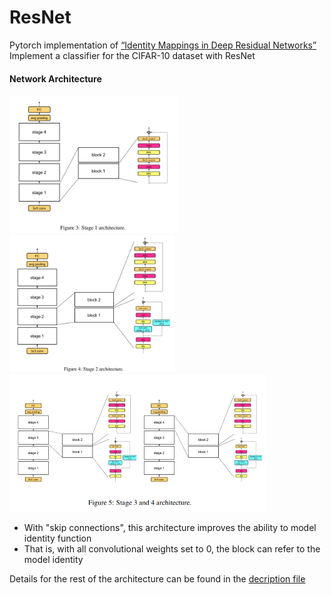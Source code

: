 # ResNet
Pytorch implementation of [“Identity Mappings in Deep Residual Networks”](https://arxiv.org/pdf/1603.05027.pdf)
</br>
Implement a classifier for the CIFAR-10 dataset with ResNet

#### Network Architecture
<div>
  <img height="220" src="https://github.com/goodnightng0/ResNet/blob/main/architecture/stage1.PNG">
  <img height="220" src="https://github.com/goodnightng0/ResNet/blob/main/architecture/stage2.PNG">
  <img height="220" src="https://github.com/goodnightng0/ResNet/blob/main/architecture/stage34.PNG">
</div>

- With "skip connections", this architecture improves the ability to model identity function
- That is, with all convolutional weights set to 0, the block can refer to the model identity

Details for the rest of the architecture can be found in the [decription file](./6.pdf)
